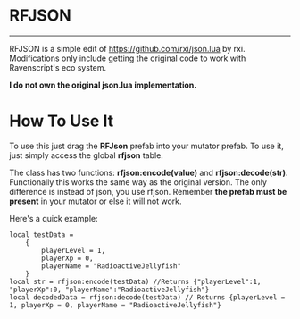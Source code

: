 # RFJSON
-----
RFJSON is a simple edit of https://github.com/rxi/json.lua by rxi. Modifications only include getting the original code to work with Ravenscript's eco system.

**I do not own the original json.lua implementation.**

# How To Use It
To use this just drag the **RFJson** prefab into your mutator prefab. To use it, just simply access the global **rfjson** table.

The class has two functions: **rfjson:encode(value)** and **rfjson:decode(str)**. Functionally this works the same way as the original version. The only difference is instead of json, you use rfjson. Remember **the prefab must be present** in your mutator or else it will not work.

Here's a quick example:
```
local testData = 
	{
		playerLevel = 1,
		playerXp = 0,
		playerName = "RadioactiveJellyfish"
	}
local str = rfjson:encode(testData) //Returns {"playerLevel":1, "playerXp":0, "playerName":"RadioactiveJellyfish"}
local decodedData = rfjson:decode(testData) // Returns {playerLevel = 1, playerXp = 0, playerName = "RadioactiveJellyfish"}
```
